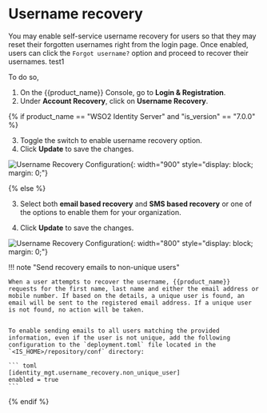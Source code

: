 # Username recovery

You may enable self-service username recovery for users so that they may reset their forgotten usernames right from the login page. Once enabled, users can click the `Forgot username?` option and proceed to recover their usernames. test1

To do so,

1. On the {{product_name}} Console, go to **Login & Registration**.
2. Under **Account Recovery**, click on **Username Recovery**.

{% if product_name == "WSO2 Identity Server" and "is_version" == "7.0.0" %}

3. Toggle the switch to enable username recovery option.
4. Click **Update** to save the changes.

![Username Recovery Configuration]({{base_path}}/assets/img/guides/account-configurations/username-recovery.png){: width="900" style="display: block; margin: 0;"}

{% else %}

3. Select both **email based recovery** and **SMS based recovery** or one of the options to enable them for your organization.

3. Click **Update** to save the changes.

![Username Recovery Configuration]({{base_path}}/assets/img/guides/account-configurations/username-recovery.png){: width="800" style="display: block; margin: 0;"}

!!! note "Send recovery emails to non-unique users"

    When a user attempts to recover the username, {{product_name}} requests for the first name, last name and either the email address or mobile number. If based on the details, a unique user is found, an email will be sent to the registered email address. If a unique user is not found, no action will be taken.


    To enable sending emails to all users matching the provided information, even if the user is not unique, add the following configuration to the `deployment.toml` file located in the `<IS_HOME>/repository/conf` directory:

    ``` toml
    [identity_mgt.username_recovery.non_unique_user]
    enabled = true
    ```
{% endif %}